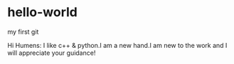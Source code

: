 # hello-world
my first git

Hi Humens:
I like c++ & python.I am a new hand.I am new to the work and I will appreciate your guidance! 
